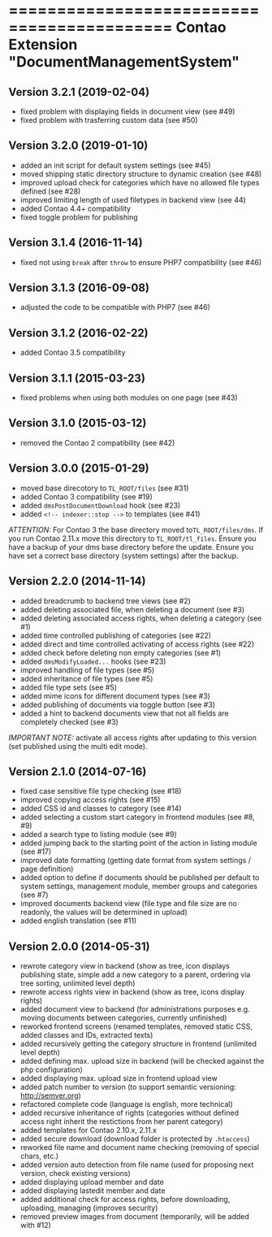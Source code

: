===========================================
Contao Extension "DocumentManagementSystem"
===========================================

Version 3.2.1 (2019-02-04)
--------------------------
- fixed problem with displaying fields in document view (see #49)
- fixed problem with trasferring custom data (see #50)

Version 3.2.0 (2019-01-10)
--------------------------
- added an init script for default system settings (see #45)
- moved shipping static directory structure to dynamic creation (see #48)
- improved upload check for categories which have no allowed file types defined (see #28)
- improved limiting length of used filetypes in backend view (see 44)
- added Contao 4.4+ compatibility
- fixed toggle problem for publishing

Version 3.1.4 (2016-11-14)
--------------------------
- fixed not using `break` after `throw` to ensure PHP7 compatibility (see #46)

Version 3.1.3 (2016-09-08)
--------------------------
- adjusted the code to be compatible with PHP7 (see #46)

Version 3.1.2 (2016-02-22)
--------------------------
- added Contao 3.5 compatibility

Version 3.1.1 (2015-03-23)
--------------------------
- fixed problems when using both modules on one page (see #43)

Version 3.1.0 (2015-03-12)
--------------------------
- removed the Contao 2 compatibility (see #42)

Version 3.0.0 (2015-01-29)
--------------------------
- moved base direcotory to `TL_ROOT/files` (see #31)
- added Contao 3 compatibility (see #19)
- added `dmsPostDocumentDownload` hook (see #23)
- added `<!-- indexer::stop -->` to templates (see #41)

*ATTENTION:* For Contao 3 the base directory moved to`TL_ROOT/files/dms`. If you run Contao 2.11.x move this directory to `TL_ROOT/tl_files`. Ensure you have a backup of your dms base directory before the update. Ensure you have set a correct base directory (system settings) after the backup.

Version 2.2.0 (2014-11-14)
--------------------------
- added breadcrumb to backend tree views (see #2)
- added deleting associated file, when deleting a document (see #3)
- added deleting associated access rights, when deleting a category (see #1)
- added time controlled publishing of categories (see #22)
- added direct and time controlled activating of access rights (see #22)
- added check before deleting non empty categories (see #1)
- added `dmsModifyLoaded...` hooks (see #23)
- improved handling of file types (see #5)
- added inheritance of file types (see #5)
- added file type sets  (see #5)
- added mime icons for different document types (see #3)
- added publishing of documents via toggle button (see #3)
- added a hint to backend documents view that not all fields are completely checked (see #3)

*IMPORTANT NOTE:* activate all access rights after updating to this version (set published using the multi edit mode).

Version 2.1.0 (2014-07-16)
--------------------------
- fixed case sensitive file type checking (see #18)
- improved copying access rights (see #15)
- added CSS id and classes to category (see #14)
- added selecting a custom start category in frontend modules (see #8, #9)
- added a search type to listing module (see #9)
- added jumping back to the starting point of the action in listing module (see #17)
- improved date formatting (getting date format from system settings / page definition)
- added option to define if documents should be published per default to system settings, management module, member groups and categories (see #7)
- improved documents backend view (file type and file size are no readonly, the values will be determined in upload)
- added english translation (see #11)

Version 2.0.0 (2014-05-31)
--------------------------
- rewrote category view in backend (show as tree, icon displays publishing state, simple add a new category to a parent, ordering via tree sorting, unlimited level depth)
- rewrote access rights view in backend (show as tree, icons display rights)
- added document view to backend (for administrations purposes e.g. moving documents between categories, currently unfinished)
- reworked frontend screens (renamed templates, removed static CSS, added classes and IDs, extracted texts)
- added recursively getting the category structure in frontend (unlimited level depth)
- added defining max. upload size in backend (will be checked against the php configuration)
- added displaying max. upload size in frontend upload view
- added patch number to version (to support semantic versioning: http://semver.org)
- refactored complete code (language is english, more technical)
- added recursive inheritance of rights (categories without defined access right inherit the restictions from her parent category)
- added templates for Contao 2.10.x, 2.11.x
- added secure download (download folder is protected by `.htaccess`)
- reworked file name and document name checking (removing of special chars, etc.)
- added version auto detection from file name (used for proposing next version, check existing versions)
- added displaying upload member and date
- added displaying lastedit member and date
- added additional check for access rights, before downloading, uploading, managing (improves security)
- removed preview images from document (temporarily, will be added with #12)
